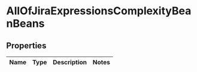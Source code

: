 # AllOfJiraExpressionsComplexityBeanBeans

## Properties
Name | Type | Description | Notes
------------ | ------------- | ------------- | -------------
